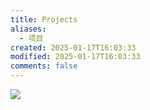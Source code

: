```yaml
---
title: Projects
aliases:
  - 项目
created: 2025-01-17T16:03:33
modified: 2025-01-17T16:03:33
comments: false
---
```


![](https://raw.githack.com/bGZo/assets/dev/2024/20241214214634.png)
